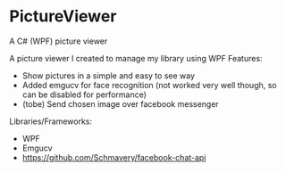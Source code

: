 # PictureViewer
A C# (WPF) picture viewer

A picture viewer I created to manage my library using WPF
Features:
- Show pictures in a simple and easy to see way
- Added emgucv for face recognition (not worked very well though, so can be disabled for performance)
- (tobe) Send chosen image over facebook messenger

Libraries/Frameworks:
- WPF
- Emgucv
- https://github.com/Schmavery/facebook-chat-api
